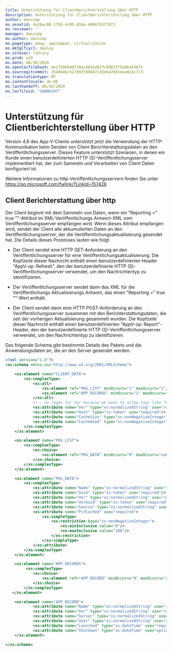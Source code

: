 ```yaml
---
title: Unterstützung für Clientberichterstellung über HTTP
description: Unterstützung für Clientberichterstellung über HTTP
author: dansimp
ms.assetid: 4a26ac80-1fb5-4c05-83de-4d06793f7bf2
ms.reviewer: ''
manager: dansimp
ms.author: dansimp
ms.pagetype: mdop, appcompat, virtualization
ms.mktglfcycl: deploy
ms.sitesec: library
ms.prod: w10
ms.date: 08/30/2016
ms.openlocfilehash: 4e1759bb4df39ac403e2837c4083275a8b3436f5
ms.sourcegitcommit: 354664bc527d93f80687cd2eba70d1eea024c7c3
ms.translationtype: MT
ms.contentlocale: de-DE
ms.lasthandoff: 06/26/2020
ms.locfileid: "10806247"
---
```

# Unterstützung für Clientberichterstellung über HTTP


Version 4,6 des App-V-Clients unterstützt jetzt die Verwendung der HTTP-Kommunikation beim Senden von Client Berichterstattungsdaten an den Veröffentlichungsserver. Dieses Feature unterstützt Szenarien, in denen ein Kunde einen benutzerdefinierten HTTP (S)-Veröffentlichungsserver implementiert hat, der zum Sammeln und Verarbeiten von Client Daten konfiguriert ist.

Weitere Informationen zu http-Veröffentlichungsservern finden Sie unter <https://go.microsoft.com/fwlink/?LinkId=157426>

## Client Berichterstattung über http


Der Client beginnt mit dem Sammeln von Daten, wenn ein "Reporting =" true ""-Attribut im XML-Veröffentlichungs Antwort-XML vom Veröffentlichungsserver empfangen wird. Wenn dieses Attribut empfangen wird, sendet der Client alle akkumulierten Daten an den Veröffentlichungsserver, der die Veröffentlichungsaktualisierung gesendet hat. Die Details dieses Prozesses lauten wie folgt:

-   Der Client sendet eine HTTP GET-Anforderung an den Veröffentlichungsserver für eine Veröffentlichungsaktualisierung. Die Kopfzeile dieser Nachricht enthält einen benutzerdefinierten Header "AppV-op: Refresh", den der benutzerdefinierte HTTP (S)-Veröffentlichungsserver verwendet, um den Nachrichtentyp zu identifizieren.

-   Der Veröffentlichungsserver sendet dann das XML für die Veröffentlichungs Aktualisierungs Antwort, das einen "Reporting =" true ""-Wert enthält.

-   Der Client sendet dann eine HTTP POST-Anforderung an den Veröffentlichungsserver zusammen mit den Berichterstattungsdaten, die seit der vorherigen Aktualisierung gesammelt wurden. Die Kopfzeile dieser Nachricht enthält einen benutzerdefinierten "AppV-op: Report"-Header, den der benutzerdefinierte HTTP (S)-Veröffentlichungsserver verwendet, um den Nachrichtentyp zu identifizieren.

Das folgende Schema gibt bestimmte Details des Pakets und die Anwendungsdaten an, die an den Server gesendet werden.

```xml
<?xml version="1.0"?>
<xs:schema xmlns:xs="http://www.w3.org/2001/XMLSchema">

    <xs:element name="CLIENT_DATA">
        <xs:complexType>
            <xs:all>
                <xs:element ref="PKG_LIST" minOccurs="1" maxOccurs="1"/>
                <xs:element ref="APP_RECORDS" minOccurs="1" maxOccurs="1"/>
            </xs:all>
            <!-- no regex for Ver because we want to allow tags like "Beta" -->
            <xs:attribute name="Ver" type="xs:normalizedString" use="required"/>
            <xs:attribute name="Host" type="xs:token" use="required"/>
            <xs:attribute name="CacheSize" type="xs:nonNegativeInteger" use="required"/>
            <xs:attribute name="CacheUsed" type="xs:nonNegativeInteger" use="required"/>
        </xs:complexType>
    </xs:element>

    <xs:element name="PKG_LIST">
        <xs:complexType>
            <xs:choice>
                <xs:element ref="PKG_DATA" minOccurs="0" maxOccurs="unbounded"/>
            </xs:choice>
        </xs:complexType>
    </xs:element>

    <xs:element name="PKG_DATA">
        <xs:complexType>
            <xs:attribute name="Name" type="xs:normalizedString" use="required"/>
            <xs:attribute name="Guid" type="xs:token" use="required"/>
            <xs:attribute name="Ver" type="xs:normalizedString" use="required"/>
            <xs:attribute name="VerGuid" type="xs:token" use="required"/>
            <xs:attribute name="Source" type="xs:normalizedString" use="required"/>
            <xs:attribute name="PctCached" use="required">
                <xs:simpleType>
                    <xs:restriction base="xs:nonNegativeInteger">
                        <xs:minInclusive value="0"/>
                        <xs:maxInclusive value="100"/>
                    </xs:restriction>
                </xs:simpleType>
            </xs:attribute>
        </xs:complexType>
    </xs:element>

    <xs:element name="APP_RECORDS">
         <xs:complexType>
            <xs:choice>
                <xs:element ref="APP_RECORD" minOccurs="0" maxOccurs="unbounded"/>
            </xs:choice>
        </xs:complexType>
   </xs:element>

    <xs:element name="APP_RECORD">
            <xs:attribute name="Name" type="xs:normalizedString" use="required"/>
            <xs:attribute name="Ver" type="xs:normalizedString" use="required"/>
            <xs:attribute name="Server" type="xs:normalizedString" use="required"/>
            <xs:attribute name="User" type="xs:normalizedString" use="required"/>
            <xs:attribute name="Launched" type="xs:dateTime" use="required"/>
            <xs:attribute name="Shutdown" type="xs:dateTime" use="optional"/>
    </xs:element>

</xs:schema>
```

 

 





